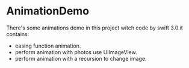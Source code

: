 # AnimationDemo
There's some animations demo in this project witch code by swift 3.0.it contains:

* easing function animation.
* perform animation with photos use UIImageView.
* perform animation with a recursion to change image.

